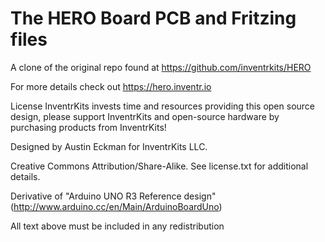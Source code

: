 # The HERO Board PCB and Fritzing files

A clone of the original repo found at https://github.com/inventrkits/HERO

For more details check out https://hero.inventr.io

License InventrKits invests time and resources providing this open source design, please support InventrKits and open-source hardware by purchasing products from InventrKits!

Designed by Austin Eckman for InventrKits LLC.

Creative Commons Attribution/Share-Alike. See license.txt for additional details.

Derivative of "Arduino UNO R3 Reference design" (http://www.arduino.cc/en/Main/ArduinoBoardUno)

All text above must be included in any redistribution
